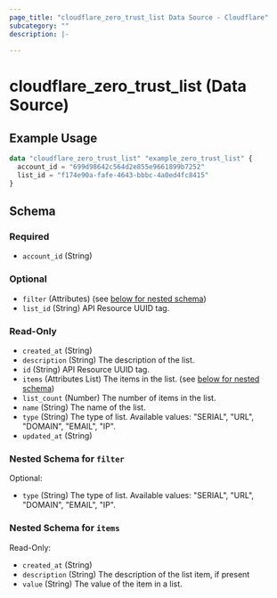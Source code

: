 ```yaml
---
page_title: "cloudflare_zero_trust_list Data Source - Cloudflare"
subcategory: ""
description: |-
  
---
```


# cloudflare_zero_trust_list (Data Source)



## Example Usage

```terraform
data "cloudflare_zero_trust_list" "example_zero_trust_list" {
  account_id = "699d98642c564d2e855e9661899b7252"
  list_id = "f174e90a-fafe-4643-bbbc-4a0ed4fc8415"
}
```

<!-- schema generated by tfplugindocs -->
## Schema

### Required

- `account_id` (String)

### Optional

- `filter` (Attributes) (see [below for nested schema](#nestedatt--filter))
- `list_id` (String) API Resource UUID tag.

### Read-Only

- `created_at` (String)
- `description` (String) The description of the list.
- `id` (String) API Resource UUID tag.
- `items` (Attributes List) The items in the list. (see [below for nested schema](#nestedatt--items))
- `list_count` (Number) The number of items in the list.
- `name` (String) The name of the list.
- `type` (String) The type of list.
Available values: "SERIAL", "URL", "DOMAIN", "EMAIL", "IP".
- `updated_at` (String)

<a id="nestedatt--filter"></a>
### Nested Schema for `filter`

Optional:

- `type` (String) The type of list.
Available values: "SERIAL", "URL", "DOMAIN", "EMAIL", "IP".


<a id="nestedatt--items"></a>
### Nested Schema for `items`

Read-Only:

- `created_at` (String)
- `description` (String) The description of the list item, if present
- `value` (String) The value of the item in a list.


